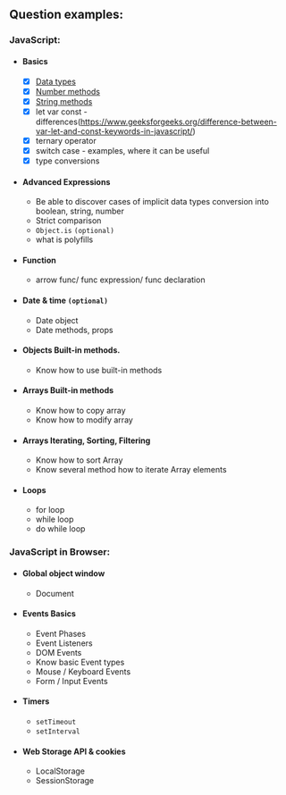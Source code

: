 ## Question examples:

### JavaScript:

- #### Basics

  - [x] [Data types](https://developer.mozilla.org/en-US/docs/Web/JavaScript/Data_structures)
  - [x] [Number methods](https://developer.mozilla.org/en-US/docs/Web/JavaScript/Reference/Global_Objects/Number/isInteger)
  - [x] [String methods](https://developer.mozilla.org/en-US/docs/Web/JavaScript/Reference/Global_Objects/String)
  - [x] let var const - differences(https://www.geeksforgeeks.org/difference-between-var-let-and-const-keywords-in-javascript/)
  - [x] ternary operator
  - [x] switch case - examples, where it can be useful
  - [x] type conversions

- #### Advanced Expressions

  - Be able to discover cases of implicit data types conversion into boolean, string, number
  - Strict comparison
  - `Object.is` `(optional)`
  - what is polyfills

- #### Function

  - arrow func/ func expression/ func declaration

- #### Date & time `(optional)`

  - Date object
  - Date methods, props

- #### Objects Built-in methods.

  - Know how to use built-in methods

- #### Arrays Built-in methods

  - Know how to copy array
  - Know how to modify array

- #### Arrays Iterating, Sorting, Filtering

  - Know how to sort Array
  - Know several method how to iterate Array elements

- #### Loops

  - for loop
  - while loop
  - do while loop

### JavaScript in Browser:

- #### Global object window

  - Document

- #### Events Basics

  - Event Phases
  - Event Listeners
  - DOM Events
  - Know basic Event types
  - Mouse / Keyboard Events
  - Form / Input Events

- #### Timers

  - `setTimeout`
  - `setInterval`

- #### Web Storage API & cookies

  - LocalStorage
  - SessionStorage

